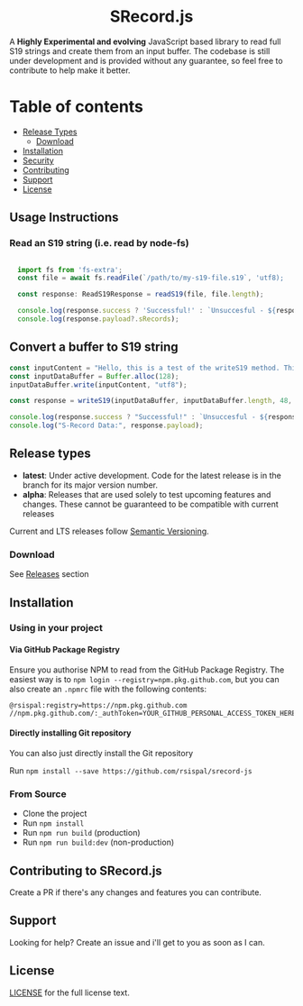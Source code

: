 <!--lint disable no-literal-urls-->
<h1 align="center">
  SRecord.js
</h1>

A **Highly Experimental and evolving** JavaScript based library to read full S19 strings and create them from an input buffer. The codebase is still under development and is provided without any guarantee, so feel free to contribute to help make it better.

# Table of contents

- [Release Types](#release-types)
  - [Download](#download)
- [Installation](#installation)
- [Security](#security)
- [Contributing](#contributing-to-srecordjs)
- [Support](#support)
- [License](#license)

## Usage Instructions

### Read an S19 string (i.e. read by node-fs)

```js

  import fs from 'fs-extra';
  const file = await fs.readFile(`/path/to/my-s19-file.s19`, 'utf8);

  const response: ReadS19Response = readS19(file, file.length);

  console.log(response.success ? 'Successful!' : `Unsuccesful - ${response.message}`);
  console.log(response.payload?.sRecords);

```

## Convert a buffer to S19 string

```js
const inputContent = "Hello, this is a test of the writeS19 method. This buffer will be converted into an S19 file";
const inputDataBuffer = Buffer.alloc(128);
inputDataBuffer.write(inputContent, "utf8");

const response = writeS19(inputDataBuffer, inputDataBuffer.length, 48, false); //  48 is the length I specified for the data in each S1-3 record (must be between 1-255)

console.log(response.success ? "Successful!" : `Unsuccesful - ${response.message}`);
console.log("S-Record Data:", response.payload);
```

## Release types

- **latest**: Under active development. Code for the latest release is in the
  branch for its major version number.
- **alpha**: Releases that are used solely to test upcoming features and changes. These cannot be guaranteed to be compatible with current releases

Current and LTS releases follow [Semantic Versioning](https://semver.org).

### Download

See [Releases](https://github.com/rsispal/srecord-js/releases) section

## Installation

### Using in your project

#### Via GitHub Package Registry

Ensure you authorise NPM to read from the GitHub Package Registry. The easiest way is to `npm login --registry=npm.pkg.github.com`, but you can also create an `.npmrc` file with the following contents:

```
@rsispal:registry=https://npm.pkg.github.com
//npm.pkg.github.com/:_authToken=YOUR_GITHUB_PERSONAL_ACCESS_TOKEN_HERE
```

#### Directly installing Git repository

You can also just directly install the Git repository

Run `npm install --save https://github.com/rsispal/srecord-js`

### From Source

- Clone the project
- Run `npm install`
- Run `npm run build` (production)
- Run `npm run build:dev` (non-production)

## Contributing to SRecord.js

Create a PR if there's any changes and features you can contribute.

## Support

Looking for help? Create an issue and i'll get to you as soon as I can.

## License

[LICENSE](https://github.com/rsispal/srecord-js/blob/master/LICENSE.md) for the full
license text.
